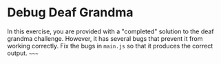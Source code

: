 # Debug Deaf Grandma

In this exercise, you are provided with a "completed" solution to the deaf grandma challenge. However, it has several bugs that prevent it from working correctly. Fix the bugs in `main.js` so that it produces the correct output. 
```~~~```
